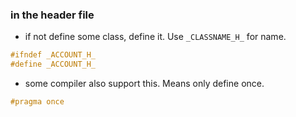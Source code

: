 ### in the header file

* if not define some class, define it. Use `_CLASSNAME_H_` for name.

```cpp
#ifndef _ACCOUNT_H_
#define _ACCOUNT_H_
```

* some compiler also support this. Means only define once.

```cpp
#pragma once
```